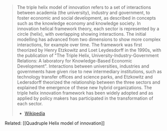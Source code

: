 > The triple helix model of innovation refers to a set of interactions between academia (the university), industry and government, to foster economic and social development, as described in concepts such as the knowledge economy and knowledge society.
> In innovation helical framework theory, each sector is represented by a circle (helix), with overlapping showing interactions. The initial modelling has advanced from two dimensions to show more complex interactions, for example over time. The framework was first theorized by Henry Etzkowitz and Loet Leydesdorff in the 1990s, with the publication of "The Triple Helix, University-Industry-Government Relations: A laboratory for Knowledge-Based Economic Development". 
> Interactions between universities, industries and governments have given rise to new intermediary institutions, such as technology transfer offices and science parks, and Etzkowitz and Ledersdorff theorized the relationship between the three sectors and explained the emergence of these new hybrid organizations. The triple helix innovation framework has been widely adopted and as applied by policy makers has participated in the transformation of each sector.
> - [Wikipedia](https://en.wikipedia.org/wiki/Triple_helix_model_of_innovation) 

Related: [[Quadruple Helix model of innovation]]